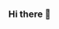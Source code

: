 ### Hi there 👋

<!--

- 🔭 I’m currently working on ...learning JavaScript, HTML, CSS, and Python!
- 🌱 I’m currently learning ... how to code, and how to play the piano
- 👯 I’m looking to collaborate on ... just about anything! Always down to get some new practice!
- 🤔 I’m looking for help with ... trying to understand coding better
- 💬 Ask me about ... my love for Salsa music
- 📫 How to reach me: ... message me here!
- 😄 Pronouns: ... He/Him
- ⚡ Fun fact: ... I'm an award-winning film director with some exciting new projects on the way!
-->
